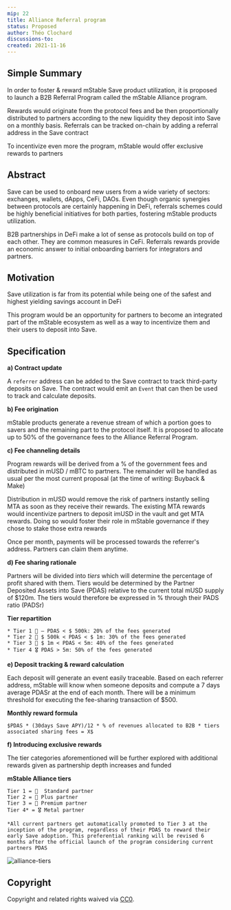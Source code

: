 ```yaml
---
mip: 22
title: Alliance Referral program
status: Proposed
author: Théo Clochard
discussions-to:
created: 2021-11-16
---
```


## Simple Summary

In order to foster & reward mStable Save product utilization, it is proposed to launch a B2B Referral Program called the mStable Alliance program.

Rewards would originate from the protocol fees and be then proportionally distributed to partners according to the new liquidity they deposit into Save on a monthly basis. Referrals can be tracked on-chain by adding a referral address in the Save contract

To incentivize even more the program, mStable would offer exclusive rewards to partners

## Abstract

Save can be used to onboard new users from a wide variety of sectors: exchanges, wallets, dApps, CeFi, DAOs. Even though organic synergies between protocols are certainly happening in DeFi, referrals schemes could be highly beneficial initiatives for both parties, fostering mStable products utilization.

B2B partnerships in DeFi make a lot of sense as protocols build on top of each other. They are common measures in CeFi. Referrals rewards provide an economic answer to initial onboarding barriers for integrators and partners.

## Motivation

Save utilization is far from its potential while being one of the safest and highest yielding savings account in DeFi

This program would be an opportunity for partners to become an integrated part of the mStable ecosystem as well as a way to incentivize them and their users to deposit into Save.

## Specification

**a) Contract update**

A `referrer` address can be added to the Save contract to track third-party deposits on Save. The contract would emit an `Event` that can then be used to track and calculate deposits.

**b) Fee origination**

mStable products generate a revenue stream of which a portion goes to savers and the remaining part to the protocol itself. It is proposed to allocate up to 50% of the governance fees to the Alliance Referral Program.

**c) Fee channeling details**

Program rewards will be derived from a % of the government fees and distributed in mUSD / mBTC to partners. The remainder will be handled as usual per the most current proposal (at the time of writing: Buyback & Make)

Distribution in mUSD would remove the risk of partners instantly selling MTA as soon as they receive their rewards. The existing MTA rewards would incentivize partners to deposit imUSD in the vault and get MTA rewards. Doing so would foster their role in mStable governance if they chose to stake those extra rewards

Once per month, payments will be processed towards the referrer's address. Partners can claim them anytime.

**d) Fee sharing rationale**

Partners will be divided into _tiers_ which will determine the percentage of profit shared with them. Tiers would be determined by the Partner Deposited Assets into Save (PDAS) relative to the current total mUSD supply of $120m. The tiers would therefore be expressed in % through their PADS ratio (PADSr)

**Tier repartition**

```
* Tier 1 🥉 – PDAS < $ 500k: 20% of the fees generated
* Tier 2 🥈 $ 500k < PDAS < $ 1m: 30% of the fees generated
* Tier 3 🥇 $ 1m < PDAS < 5m: 40% of the fees generated
* Tier 4 🎖 PDAS > 5m: 50% of the fees generated
```

**e) Deposit tracking & reward calculation**

Each deposit will generate an event easily traceable. Based on each referrer address, mStable will know when someone deposits and compute a 7 days average PDASr at the end of each month. There will be a minimum threshold for executing the fee-sharing transaction of $500.

**Monthly reward formula**

```
$PDAS * (30days Save APY)/12 * % of revenues allocated to B2B * tiers associated sharing fees = X$
```

**f) Introducing exclusive rewards**

The tier categories aforementioned will be further explored with additional rewards given as partnership depth increases and funded

**mStable Alliance tiers**

```
Tier 1 = 🥉  Standard partner
Tier 2 = 🥈 Plus partner
Tier 3 = 🥇 Premium partner
Tier 4* = 🎖 Metal partner

*All current partners get automatically promoted to Tier 3 at the inception of the program, regardless of their PDAS to reward their early Save adoption. This preferential ranking will be revised 6 months after the official launch of the program considering current partners PDAS
```

![alliance-tiers](../assets/MIP-22/alliance-tiers.png)

## Copyright

Copyright and related rights waived via [CC0](https://creativecommons.org/publicdomain/zero/1.0/).
